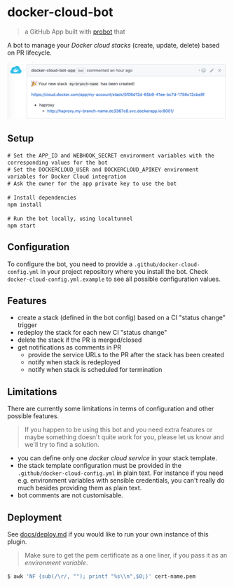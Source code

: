 # docker-cloud-bot
> a GitHub App built with [probot](https://github.com/probot/probot) that

A bot to manage your _Docker cloud stacks_ (create, update, delete) based on PR lifecycle.

![Image of Yaktocat](docker-cloud-bot-screenshot.png)

## Setup

```
# Set the APP_ID and WEBHOOK_SECRET environment variables with the corresponding values for the bot
# Set the DOCKERCLOUD_USER and DOCKERCLOUD_APIKEY environment variables for Docker Cloud integration
# Ask the owner for the app private key to use the bot

# Install dependencies
npm install

# Run the bot locally, using localtunnel
npm start
```

## Configuration
To configure the bot, you need to provide a `.github/docker-cloud-config.yml` in your project repository where you install the bot. Check `docker-cloud-config.yml.example` to see all possible configuration values.

## Features
* create a stack (defined in the bot config) based on a CI "status change" trigger
* redeploy the stack for each new CI "status change"
* delete the stack if the PR is merged/closed
* get notifications as comments in PR
  * provide the service URLs to the PR after the stack has been created
  * notify when stack is redeployed
  * notify when stack is scheduled for termination

## Limitations
There are currently some limitations in terms of configuration and other possible features.

> If you happen to be using this bot and you need extra features or maybe something doesn't quite work for you, please let us know and we'll try to find a solution.

* you can define only one _docker cloud service_ in your stack template.
* the stack template configuration must be provided in the `.github/docker-cloud-config.yml` in plain text. For instance if you need e.g. environment variables with sensible credentials, you can't really do much besides providing them as plain text.
* bot comments are not customisable.

## Deployment
See [docs/deploy.md](docs/deploy.md) if you would like to run your own instance of this plugin.

> Make sure to get the pem certificate as a one liner, if you pass it as an _environment variable_.

```bash
$ awk 'NF {sub(/\r/, ""); printf "%s\\n",$0;}' cert-name.pem
```
